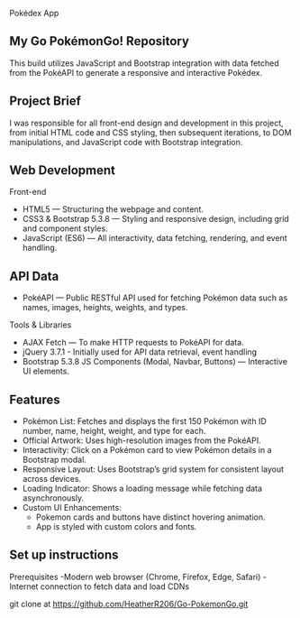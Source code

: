 Pokédex App

## My Go PokémonGo! Repository 

This build utilizes JavaScript and Bootstrap integration with data fetched from the PokéAPI to generate a responsive and interactive Pokédex.


## Project Brief

I was responsible for all front-end design and development in this project, from initial HTML code and CSS styling, then subsequent iterations, to DOM manipulations, and JavaScript code with Bootstrap integration. 


## Web Development

Front-end
- HTML5 — Structuring the webpage and content.
- CSS3 & Bootstrap 5.3.8 — Styling and responsive design, including grid and component styles.
- JavaScript (ES6) — All interactivity, data fetching, rendering, and event handling.


## API Data

- PokéAPI — Public RESTful API used for fetching Pokémon data such as names, images, heights, weights, and types.

Tools & Libraries
- AJAX Fetch — To make HTTP requests to PokéAPI for data.
- jQuery 3.7.1 - Initially used for API data retrieval, event handling
- Bootstrap 5.3.8 JS Components (Modal, Navbar, Buttons) — Interactive UI elements.


## Features

- Pokémon List: Fetches and displays the first 150 Pokémon with ID number, name, height, weight, and type for each.
- Official Artwork: Uses high-resolution images from the PokéAPI.
- Interactivity: Click on a Pokémon card to view Pokémon details in a Bootstrap modal.
- Responsive Layout: Uses Bootstrap’s grid system for consistent layout across devices.
- Loading Indicator: Shows a loading message while fetching data asynchronously.
- Custom UI Enhancements:
    - Pokemon cards and buttons have distinct hovering animation.
    - App is styled with custom colors and fonts.


## Set up instructions

Prerequisites
-Modern web browser (Chrome, Firefox, Edge, Safari)
-Internet connection to fetch data and load CDNs

git clone at https://github.com/HeatherR206/Go-PokemonGo.git
